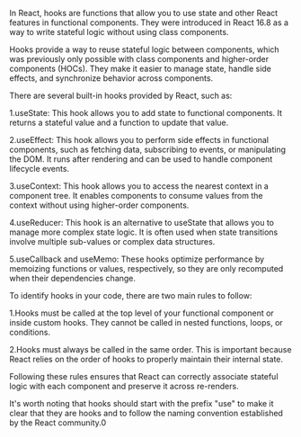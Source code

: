 In React, hooks are functions that allow you to use state and other React features in functional components. They were introduced in React 16.8 as a way to write stateful logic without using class components.

Hooks provide a way to reuse stateful logic between components, which was previously only possible with class components and higher-order components (HOCs). They make it easier to manage state, handle side effects, and synchronize behavior across components.

There are several built-in hooks provided by React, such as:

1.useState: This hook allows you to add state to functional components. It returns a stateful value and a function to update that value.

2.useEffect: This hook allows you to perform side effects in functional components, such as fetching data, subscribing to events, or manipulating the DOM. It runs after rendering and can be used to handle component lifecycle events.

3.useContext: This hook allows you to access the nearest context in a component tree. It enables components to consume values from the context without using higher-order components.

4.useReducer: This hook is an alternative to useState that allows you to manage more complex state logic. It is often used when state transitions involve multiple sub-values or complex data structures.

5.useCallback and useMemo: These hooks optimize performance by memoizing functions or values, respectively, so they are only recomputed when their dependencies change.

To identify hooks in your code, there are two main rules to follow:

1.Hooks must be called at the top level of your functional component or inside custom hooks. They cannot be called in nested functions, loops, or conditions.

2.Hooks must always be called in the same order. This is important because React relies on the order of hooks to properly maintain their internal state.

Following these rules ensures that React can correctly associate stateful logic with each component and preserve it across re-renders.

It's worth noting that hooks should start with the prefix "use" to make it clear that they are hooks and to follow the naming convention established by the React community.0